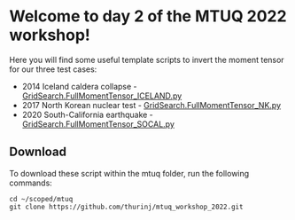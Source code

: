 # Welcome to day 2 of the MTUQ 2022 workshop!

Here you will find some useful template scripts to invert the moment tensor for our three test cases:

- 2014 Iceland caldera collapse -  [GridSearch.FullMomentTensor_ICELAND.py](https://github.com/thurinj/mtuq_workshop_2022/blob/main/GridSearch.FullMomentTensor_ICELAND.py)
- 2017 North Korean nuclear test -  [GridSearch.FullMomentTensor_NK.py](https://github.com/thurinj/mtuq_workshop_2022/blob/main/GridSearch.FullMomentTensor_NK.py)
- 2020 South-California earthquake -  [GridSearch.FullMomentTensor_SOCAL.py](https://github.com/thurinj/mtuq_workshop_2022/blob/main/GridSearch.FullMomentTensor_SOCAL.py)

## Download
To download these script within the mtuq folder, run the following commands:

	cd ~/scoped/mtuq
	git clone https://github.com/thurinj/mtuq_workshop_2022.git
